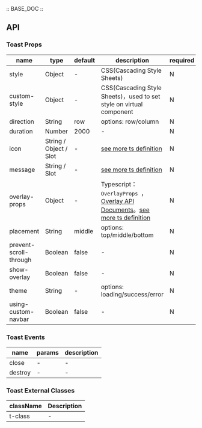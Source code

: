 :: BASE_DOC ::

## API

### Toast Props

name | type | default | description | required
-- | -- | -- | -- | --
style | Object | - | CSS(Cascading Style Sheets) | N
custom-style | Object | - | CSS(Cascading Style Sheets)，used to set style on virtual component | N
direction | String | row | options: row/column | N
duration | Number | 2000 | \- | N
icon | String / Object / Slot | - | [see more ts definition](https://github.com/Tencent/tdesign-miniprogram/blob/develop/src/common/common.ts) | N
message | String / Slot | - | [see more ts definition](https://github.com/Tencent/tdesign-miniprogram/blob/develop/src/common/common.ts) | N
overlay-props | Object | - | Typescript：`OverlayProps `，[Overlay API Documents](./overlay?tab=api)。[see more ts definition](https://github.com/Tencent/tdesign-miniprogram/tree/develop/src/toast/type.ts) | N
placement | String | middle | options:  top/middle/bottom | N
prevent-scroll-through | Boolean | false | \- | N
show-overlay | Boolean | false | \- | N
theme | String | - | options: loading/success/error | N
using-custom-navbar | Boolean | false | \- | N

### Toast Events

name | params | description
-- | -- | --
close | \- | \-
destroy | \- | \-
### Toast External Classes

className | Description
-- | --
t-class | \-
